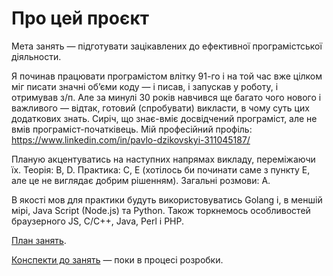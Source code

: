 # Про цей проєкт

Мета занять — підготувати зацікавлених до ефективної програмістської діяльности.

Я починав працювати програмістом влітку 91-го і на той час вже цілком міг писати значні обʼєми коду — і писав, і запускав у роботу, і отримував з/п. Але за минулі 30 років навчився ще багато чого нового і важливого — відтак, готовий (спробувати) викласти, в чому суть цих додаткових знать. Сиріч, що знає-вміє досвідчений програміст, але не вмів програміст-початківець. Мій професійний профіль: 
https://www.linkedin.com/in/pavlo-dzikovskyi-311045187/

Планую акцентуватись на наступних напрямах викладу, переміжаючи їх. Теорія: B, D. Практика: C, E (хотілось би починати саме з пункту E, але це не виглядає добрим рішенням). Загальні розмови: A.

В якості мов для практики будуть використовуватись Golang і, в меншій мірі, Java Script (Node.js) та Python. Також торкнемось особливостей браузерного JS, C/C++, Java, Perl і PHP.

[План занять](https://github.com/pavlo67/schola/tree/master/plan.md).
    
[Конспекти до занять](https://github.com/pavlo67/schola/tree/master/lessons) — поки в процесі розробки.

